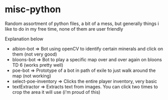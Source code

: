 # misc-python
Random assortment of python files, a bit of a mess, but generally things i like to do in my free time, none of them are user friendly

Explanation below

* albion-bot
 => Bot using openCV to identify certain minerals and click on them (not very good)
* bloons-bot
 => Bot to play a specific map over and over again on bloons TD 6 (works pretty well)
* poe-bot
 => Prototype of a bot in path of exile to just walk around the map (not working)
* select-poe-inventory
 => Clicks the entire player inventory, very basic
* textExtractor
 => Extracts text from images. You can click two times to crop the area it will use (i'm proud of this)
